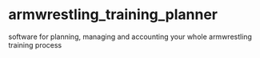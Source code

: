 # armwrestling_training_planner
software for planning, managing and accounting your whole armwrestling training process
